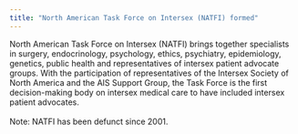 ```yaml
---
title: "North American Task Force on Intersex (NATFI) formed"
---
```


North American Task Force on Intersex (<span class="caps">NATFI</span>) brings together specialists in surgery, endocrinology, psychology, ethics, psychiatry, epidemiology, genetics, public health and representatives of intersex patient advocate groups. With the participation of representatives of the Intersex Society of North America and the <span class="caps">AIS</span> Support Group, the Task Force is the first decision-making body on intersex medical care to have included intersex patient advocates.<br><br>Note: <span class="caps">NATFI</span> has been defunct since 2001.